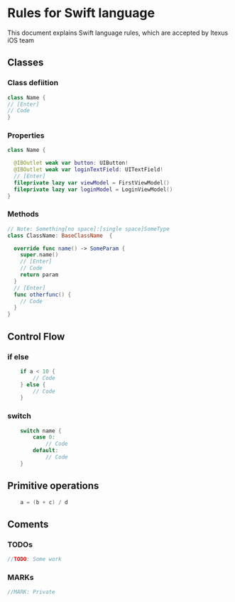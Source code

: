 
#  Rules for Swift language

This document explains Swift language rules, which are accepted by Itexus iOS team

## Classes

###  Class defiition

```Swift
class Name {
// [Enter]
// Code
}
```

### Properties

```Swift
class Name {

  @IBOutlet weak var button: UIButton!
  @IBOutlet weak var loginTextField: UITextField!
  // [Enter]
  fileprivate lazy var viewModel = FirstViewModel()
  fileprivate lazy var loginModel = LoginViewModel()
}
```

### Methods

```Swift
// Note: Something[no space]:[single space]SomeType
class ClassName: BaseClassName  {

  override func name() -> SomeParam {
    super.name()
    // [Enter]
    // Code
    return param
  }
  // [Enter]
  func otherfunc() {
    // Code
  }
}
```

## Control Flow

### if else

```Swift
    if a < 10 {
        // Code
    } else {
        // Code
    }
```

### switch

```Swift
    switch name {
        case 0:
            // Code
        default:
            // Code
    }
```

## Primitive operations

```Swift
    a = (b + c) / d
```

## Coments

### TODOs
```Swift
//TODO: Some work
```

### MARKs
```Swift
//MARK: Private
```
